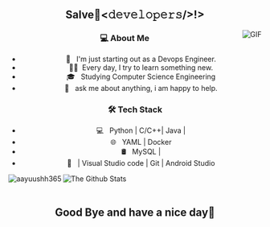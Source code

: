 <div align="center">
<h2> Salve👋<𝚍𝚎𝚟𝚎𝚕𝚘𝚙𝚎𝚛𝚜/>!> </h2>

<img align="right" alt="GIF" src="https://media.giphy.com/media/l3vR85PnGsBwu1PFK/giphy.gif"/>

<h3> 💻 About Me </h3>

- 🔭 &nbsp; I'm just starting out as a Devops Engineer.
- 🧑‍💻&nbsp; Every day, I try to learn something new.
- 🎓 &nbsp; Studying Computer Science Engineering
- 💬 &nbsp; ask me about anything, i am happy to help.

<h3>🛠 Tech Stack</h3>

- 💻 &nbsp; Python | C/C++| Java | 
- 🌐 &nbsp; YAML | Docker
- 🛢 &nbsp; MySQL | 
- 🔧 &nbsp; | Visual Studio code | Git | Android Studio




 <img align="left" src="https://github-readme-stats.vercel.app/api/top-langs?username=aayuushh365&show_icons=true&locale=en&layout=compact&title_color=00ff7f&text_color=c9cacc&icon_color=2bbc8a&bg_color=1d1f21" alt="aayuushh365" />




<img align="left" src="https://github-readme-stats.vercel.app/api?username=aayuushh365&include_all_commits=true&count_private=true&show_icons=true&line_height=20&title_color=7A7ADB&icon_color=2234AE&text_color=D3D3D3&bg_color=0,000000,130F40" alt="The Github Stats">
 <br>
 <br>
 <h2>Good Bye and have a nice day👋</h2>
